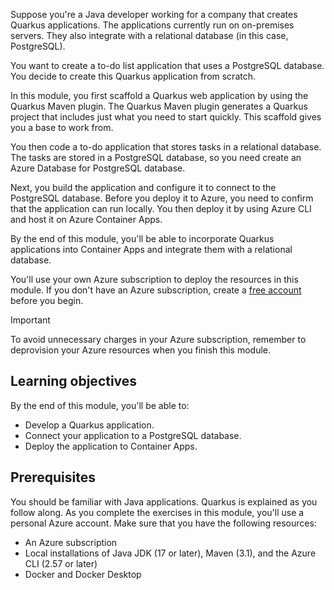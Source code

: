 Suppose you're a Java developer working for a company that creates Quarkus applications. The applications currently run on on-premises servers. They also integrate with a relational database (in this case, PostgreSQL).

You want to create a to-do list application that uses a PostgreSQL database. You decide to create this Quarkus application from scratch.

In this module, you first scaffold a Quarkus web application by using the Quarkus Maven plugin. The Quarkus Maven plugin generates a Quarkus project that includes just what you need to start quickly. This scaffold gives you a base to work from.

You then code a to-do application that stores tasks in a relational database. The tasks are stored in a PostgreSQL database, so you need create an Azure Database for PostgreSQL database.

Next, you build the application and configure it to connect to the PostgreSQL database. Before you deploy it to Azure, you need to confirm that the application can run locally. You then deploy it by using Azure CLI and host it on Azure Container Apps.

By the end of this module, you'll be able to incorporate Quarkus applications into Container Apps and integrate them with a relational database.

You'll use your own Azure subscription to deploy the resources in this module. If you don't have an Azure subscription, create a [free account](https://azure.microsoft.com/free/java/?azure-portal=true) before you begin.
> [!IMPORTANT]
> To avoid unnecessary charges in your Azure subscription, remember to deprovision your Azure resources when you finish this module.

## Learning objectives

By the end of this module, you'll be able to:

- Develop a Quarkus application.
- Connect your application to a PostgreSQL database.
- Deploy the application to Container Apps.

## Prerequisites

You should be familiar with Java applications. Quarkus is explained as you follow along. As you complete the exercises in this module, you'll use a personal Azure account. Make sure that you have the following resources:
  
- An Azure subscription
- Local installations of Java JDK (17 or later), Maven (3.1), and the Azure CLI (2.57 or later)
- Docker and Docker Desktop
